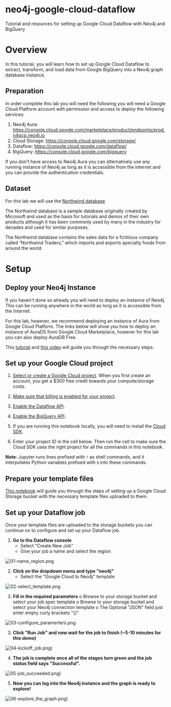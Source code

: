 # neo4j-google-cloud-dataflow
Tutorial and resources for setting up Google Cloud Dataflow with Neo4j and BigQuery

# Overview
In this tutorial, you will learn how to set up Google Cloud Dataflow to extract, transform, and load data from Google BigQuery into a Neo4j graph database instance.

## Preparation
In order complete this lab you will need the following you will need a Google Cloud Platform account with permission and access to deploy the following services:

1. Neo4j Aura: https://console.cloud.google.com/marketplace/product/endpoints/prod.n4gcp.neo4j.io
2. Cloud Storage: https://console.cloud.google.com/storage/
3. Dataflow: https://console.cloud.google.com/dataflow/
4. BigQuery: https://console.cloud.google.com/bigquery

If you don't have access to Neo4j Aura you can alternatively use any running instance of Neo4j as long as it is accessible from the internet and you can provide the authentication credentials.

## Dataset
For this lab we will use the [Northwind database](https://github.com/Microsoft/sql-server-samples/tree/master/samples/databases/northwind-pubs)

The Northwind database is a sample database originally created by Microsoft and used as the basis for tutorials and demos of their own products although it has been commonly used by many in the industry for decades and used for similar purposes. 

The Northwind database contains the sales data for a fictitious company called “Northwind Traders,” which imports and exports specialty foods from around the world. 

# Setup

## Deploy your Neo4j Instance

If you haven't done so already you will need to deploy an instance of Neo4j. This can be running anywhere in the world as long as it is accessible from the Internet. 

For this lab, however, we recommend deploying an instance of Aura from Google Cloud Platform. The links below will show you how to deploy an instance of AuraDS from Google Cloud Marketplace, however for this lab you can also deploy AuraDB Free. 

This [tutorial](https://github.com/neo4j-partners/hands-on-lab-neo4j-and-vertex-ai/tree/main/Lab%201%20-%20Deploy%20Neo4j#lab-1---deploy-neo4j) and [this video](https://youtu.be/27PMDtlSP4w) will guide you through the necessary steps. 


## Set up your Google Cloud project

1. [Select or create a Google Cloud project](https://console.cloud.google.com/cloud-resource-manager). When you first create an account, you get a $300 free credit towards your compute/storage costs.

1. [Make sure that billing is enabled for your project](https://cloud.google.com/billing/docs/how-to/modify-project).

1. [Enable the Dataflow API](https://console.cloud.google.com/apis/library/dataflow.googleapis.com).

1. [Enable the BigQuery API](https://console.cloud.google.com/apis/library/bigquery.googleapis.com).

1. If you are running this notebook locally, you will need to install the [Cloud SDK](https://cloud.google.com/sdk).

1. Enter your project ID in the cell below. Then run the cell to make sure the
Cloud SDK uses the right project for all the commands in this notebook.

**Note**: Jupyter runs lines prefixed with `!` as shell commands, and it interpolates Python variables prefixed with `$` into these commands.

## Prepare your template files

[This notebook]("neo4j_dataflow_bigquery.ipynb") will guide you through the steps of setting up a Google Cloud Storage bucket with the necessary template files uploaded to them. 

## Set up your Dataflow job

Once your template files are uploaded to the storage buckets you can continue on to configure and set up your Dataflow job. 

1. **Go to the Dataflow console**
    - Select "Create New Job"
    - Give your job a name and select the region

![01-name_region.png](images/01-name_region.png)

2. **Click on the dropdown menu and type "neo4j"**
    - Select the "Google Cloud to Neo4j" template

![02-select_template.png](images/02-select_template.png)

3. **Fill in the required parameters** 
    o Browse to your storage bucket and select your job spec template
    o Browse to your storage bucket and select your Neo4j connection template
    o The Optional "JSON" field just enter empty curly brackets "{}"

![03-configure_paramerters.png](images/03-configure_paramerters.png)

3. **Click "Run Job" and now wait for the job to finish (~5-10 minutes for this demo)**

![04-kickoff_job.png)](images/04-kickoff_job.png)

4. **The job is complete once all of the stages turn green and the job status field says "Successful".**

![05-job_succeeded.png)](images/05-job_succeeded.png)

5. **Now you can log into the Neo4j instance and the graph is ready to explore!**

![06-explore_the_graph.png)](images/06-explore_the_graph.png)